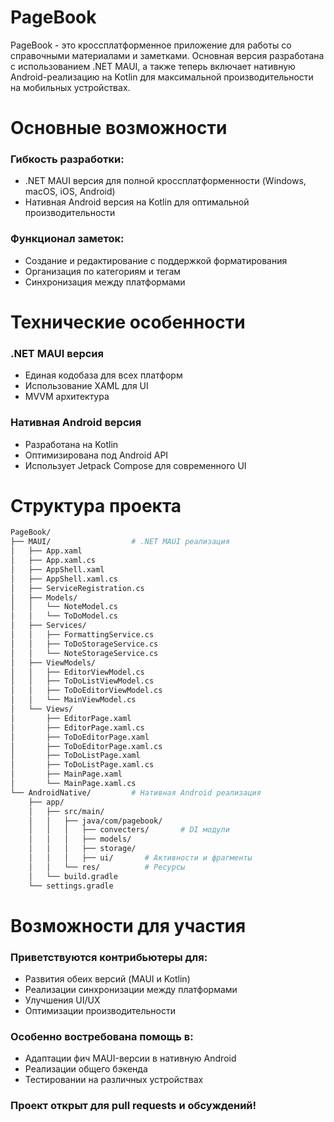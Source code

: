 # PageBook
PageBook - это кроссплатформенное приложение для работы со справочными материалами и заметками. Основная версия разработана с использованием .NET MAUI, а также теперь включает нативную Android-реализацию на Kotlin для максимальной производительности на мобильных устройствах.

# Основные возможности
### Гибкость разработки:
- .NET MAUI версия для полной кроссплатформенности (Windows, macOS, iOS, Android)
- Нативная Android версия на Kotlin для оптимальной производительности
### Функционал заметок:
- Создание и редактирование с поддержкой форматирования
- Организация по категориям и тегам
- Синхронизация между платформами
# Технические особенности
### .NET MAUI версия
- Единая кодобаза для всех платформ
- Использование XAML для UI
- MVVM архитектура
### Нативная Android версия
- Разработана на Kotlin
- Оптимизирована под Android API
- Использует Jetpack Compose для современного UI

# Структура проекта
```bash
PageBook/  
├── MAUI/                  # .NET MAUI реализация  
│   ├── App.xaml
│   ├── App.xaml.cs
│   ├── AppShell.xaml
│   ├── AppShell.xaml.cs
│   ├── ServiceRegistration.cs
│   ├── Models/
│   │   └── NoteModel.cs
│   │   └── ToDoModel.cs
│   ├── Services/
│   │   ├── FormattingService.cs
│   │   ├── ToDoStorageService.cs
│   │   └── NoteStorageService.cs
│   ├── ViewModels/
│   │   ├── EditorViewModel.cs
│   │   ├── ToDoListViewModel.cs
│   │   ├── ToDoEditorViewModel.cs
│   │   └── MainViewModel.cs
│   └── Views/
│       ├── EditorPage.xaml
│       ├── EditorPage.xaml.cs
│       ├── ToDoEditorPage.xaml
│       ├── ToDoEditorPage.xaml.cs
│       ├── ToDoListPage.xaml
│       ├── ToDoListPage.xaml.cs
│       ├── MainPage.xaml
│       └── MainPage.xaml.cs
└── AndroidNative/         # Нативная Android реализация  
    ├── app/  
    │   ├── src/main/  
    │   │   ├── java/com/pagebook/  
    │   │   │   ├── convecters/       # DI модули  
    │   │   │   ├── models/  
    │   │   │   ├── storage/  
    │   │   │   ├── ui/       # Активности и фрагменты  
    │   │   └── res/          # Ресурсы  
    │   └── build.gradle  
    └── settings.gradle  
```
# Возможности для участия
### Приветствуются контрибьютеры для:
- Развития обеих версий (MAUI и Kotlin)
- Реализации синхронизации между платформами
- Улучшения UI/UX
- Оптимизации производительности
### Особенно востребована помощь в:
- Адаптации фич MAUI-версии в нативную Android
- Реализации общего бэкенда
- Тестировании на различных устройствах
### Проект открыт для pull requests и обсуждений!
